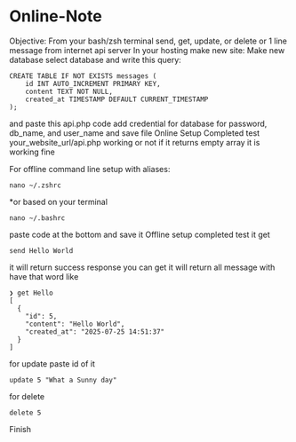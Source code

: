 # Online-Note

Objective: From your bash/zsh terminal send, get, update, or delete or 1 line message from internet api server
In your hosting make new site:
Make new database
select database and write this query:
```
CREATE TABLE IF NOT EXISTS messages (
    id INT AUTO_INCREMENT PRIMARY KEY,
    content TEXT NOT NULL,
    created_at TIMESTAMP DEFAULT CURRENT_TIMESTAMP
);
```
and paste this api.php code add credential for database for password, db_name, and user_name and save file
Online Setup Completed test your_website_url/api.php working or not if it returns empty array it is working fine

For offline command line setup with aliases:
```
nano ~/.zshrc
```
*or based on your terminal
```
nano ~/.bashrc
```
paste code at the bottom and save it
Offline setup completed
test it get 
```
send Hello World
```
it will return success response 
you can get it will return all message with have that word like
```
❯ get Hello
[
  {
    "id": 5,
    "content": "Hello World",
    "created_at": "2025-07-25 14:51:37"
  }
]
```
for update paste id of it
```
update 5 "What a Sunny day"
```
for delete 
```
delete 5
```
Finish
